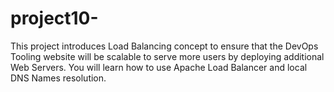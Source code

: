 # project10-

This project introduces Load Balancing concept to ensure that the DevOps Tooling website will be scalable to serve more users by deploying additional Web Servers. You will learn how to use Apache Load Balancer and local DNS Names resolution.

